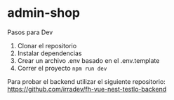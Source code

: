 # admin-shop

Pasos para Dev

1. Clonar el repositorio
2. Instalar dependencias
3. Crear un archivo .env basado en el .env.template
4. Correr el proyecto `npm run dev`

Para probar el backend utilizar el siguiente repositorio:
https://github.com/irradev/fh-vue-nest-testlo-backend
